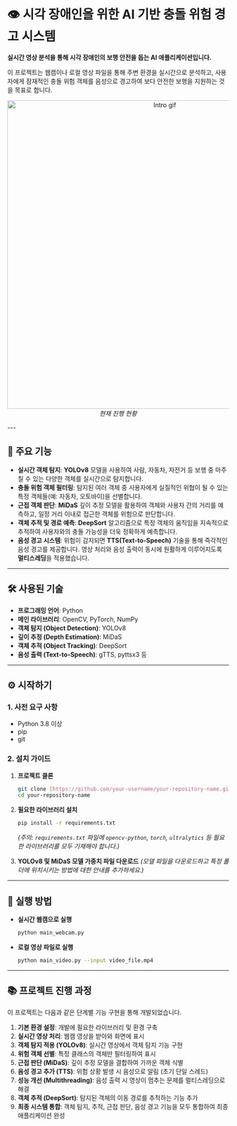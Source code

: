 # 👁️ 시각 장애인을 위한 AI 기반 충돌 위험 경고 시스템

**실시간 영상 분석을 통해 시각 장애인의 보행 안전을 돕는 AI 애플리케이션입니다.**

이 프로젝트는 웹캠이나 로컬 영상 파일을 통해 주변 환경을 실시간으로 분석하고, 사용자에게 잠재적인 충돌 위험 객체를 음성으로 경고하여 보다 안전한 보행을 지원하는 것을 목표로 합니다.

<p align="center"><img src="./etc/yolo+DeepSort150.gif" width="700" alt="Intro gif" title="현재 진행 현황"><br><em>현재 진행 현황</em></p>
---

## 🌟 주요 기능

- **실시간 객체 탐지**: **YOLOv8** 모델을 사용하여 사람, 자동차, 자전거 등 보행 중 마주칠 수 있는 다양한 객체를 실시간으로 탐지합니다.
- **충돌 위험 객체 필터링**: 탐지된 여러 객체 중 사용자에게 실질적인 위협이 될 수 있는 특정 객체들(예: 자동차, 오토바이)을 선별합니다.
- **근접 객체 판단**: **MiDaS** 깊이 추정 모델을 활용하여 객체와 사용자 간의 거리를 예측하고, 일정 거리 이내로 접근한 객체를 위험으로 판단합니다.
- **객체 추적 및 경로 예측**: **DeepSort** 알고리즘으로 특정 객체의 움직임을 지속적으로 추적하여 사용자와의 충돌 가능성을 더욱 정확하게 예측합니다.
- **음성 경고 시스템**: 위험이 감지되면 **TTS(Text-to-Speech)** 기술을 통해 즉각적인 음성 경고를 제공합니다. 영상 처리와 음성 출력이 동시에 원활하게 이루어지도록 **멀티스레딩**을 적용했습니다.

---

## 🛠️ 사용된 기술

- **프로그래밍 언어**: Python
- **메인 라이브러리**: OpenCV, PyTorch, NumPy
- **객체 탐지 (Object Detection)**: YOLOv8
- **깊이 추정 (Depth Estimation)**: MiDaS
- **객체 추적 (Object Tracking)**: DeepSort
- **음성 출력 (Text-to-Speech)**: gTTS, pyttsx3 등

---

## ⚙️ 시작하기

### 1. 사전 요구 사항

- Python 3.8 이상
- pip
- git

### 2. 설치 가이드

1.  **프로젝트 클론**
    ```bash
    git clone [https://github.com/your-username/your-repository-name.git](https://github.com/your-username/your-repository-name.git)
    cd your-repository-name
    ```

2.  **필요한 라이브러리 설치**
    ```bash
    pip install -r requirements.txt
    ```
    *(주의: `requirements.txt` 파일에 `opencv-python`, `torch`, `ultralytics` 등 필요한 라이브러리를 모두 기재해야 합니다.)*

3.  **YOLOv8 및 MiDaS 모델 가중치 파일 다운로드**
    *(모델 파일을 다운로드하고 특정 폴더에 위치시키는 방법에 대한 안내를 추가하세요.)*

---

## 🚀 실행 방법

- **실시간 웹캠으로 실행**
    ```bash
    python main_webcam.py
    ```

- **로컬 영상 파일로 실행**
    ```bash
    python main_video.py --input video_file.mp4
    ```

---

## 📚 프로젝트 진행 과정

이 프로젝트는 다음과 같은 단계별 기능 구현을 통해 개발되었습니다.

1.  **기본 환경 설정**: 개발에 필요한 라이브러리 및 환경 구축
2.  **실시간 영상 처리**: 웹캠 영상을 받아와 화면에 표시
3.  **객체 탐지 적용 (YOLOv8)**: 실시간 영상에서 객체 탐지 기능 구현
4.  **위험 객체 선별**: 특정 클래스의 객체만 필터링하여 표시
5.  **근접 판단 (MiDaS)**: 깊이 추정 모델을 결합하여 가까운 객체 식별
6.  **음성 경고 추가 (TTS)**: 위험 상황 발생 시 음성으로 알림 (초기 단일 스레드)
7.  **성능 개선 (Multithreading)**: 음성 출력 시 영상이 멈추는 문제를 멀티스레딩으로 해결
8.  **객체 추적 (DeepSort)**: 탐지된 객체의 이동 경로를 추적하는 기능 추가
9.  **최종 시스템 통합**: 객체 탐지, 추적, 근접 판단, 음성 경고 기능을 모두 통합하여 최종 애플리케이션 완성
